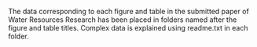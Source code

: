 The data corresponding to each figure and table in the submitted paper of Water Resources Research has been placed in folders named after the figure and table titles. Complex data is explained using readme.txt in each folder.
